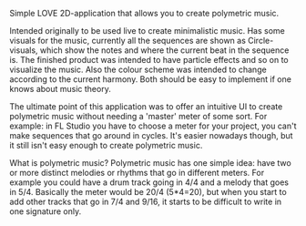 Simple LOVE 2D-application that allows you to create polymetric music.

Intended originally to be used live to create minimalistic music. Has some visuals for the music, currently all the sequences are shown as Circle-visuals, which show the notes and where the current beat in the sequence is. The finished product was intended to have particle effects and so on to visualize the music. Also the colour scheme was intended to change according to the current harmony. Both should be easy to implement if one knows about music theory.

The ultimate point of this application was to offer an intuitive UI to create polymetric music without needing a 'master' meter of some sort. For example: in FL Studio you have to choose a meter for your project, you can't make sequences that go around in cycles. It's easier nowadays though, but it still isn't easy enough to create polymetric music.

What is polymetric music?
Polymetric music has one simple idea: have two or more distinct melodies or rhythms that go in different meters. For example you could have a drum track going in 4/4 and a melody that goes in 5/4. Basically the meter would be 20/4 (5*4=20), but when you start to add other tracks that go in 7/4 and 9/16, it starts to be difficult to write in one signature only.
